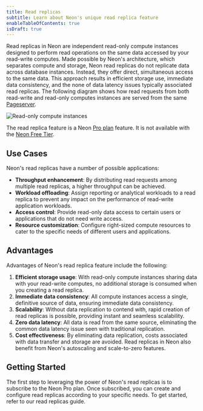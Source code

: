 ```yaml
---
title: Read replicas
subtitle: Learn about Neon's unique read replica feature
enableTableOfContents: true
isDraft: true
---
```


Read replicas in Neon are independent read-only compute instances designed to perform read operations on the same data accessed by your read-write computes. Made possible by Neon's architecture, which separates compute and storage, Neon read replicas do not replicate data across database instances. Instead, they offer direct, simultaneous access to the same data. This approach results in efficient storage use, immediate data consistency, and the none of data latency issues typically associated read replicas. The following diagram shows how read requests from both read-write and read-only computes instances are served from the same [Pageserver](/docs/refernce/glossary#pageserver).

![Read-only compute instances](/docs/introduction/read_replicas.png)

The read replica feature is a Neon [Pro plan](/docs/introduction/pro-plan) feature. It is not available with the [Neon Free Tier](/docs/introduction/free-tier).

## Use Cases

Neon's read replicas have a number of possible applications:

- **Throughput enhancement**: By distributing read requests among multiple read replicas, a higher throughput can be achieved.
- **Workload offloading**: Assign reporting or analytical workloads to a read replica to prevent any impact on the performance of read-write application workloads.
- **Access control**: Provide read-only data access to certain users or applications that do not need write access.
- **Resource customization**: Configure right-sized compute resources to cater to the specific needs of different users and applications.

## Advantages

Advantages of Neon's read replica feature include the following:

1. **Efficient storage usage**: With read-only compute instances sharing data with your read-write computes, no additional storage is consumed when you creating a read replica.
2. **Immediate data consistency**: All compute instances access a single, definitive source of data, ensuring immediate data consistency.
3. **Scalability**: Without data replication to contend with, rapid creation of read replicas is possible, providing instant and seamless scalability.
4. **Zero data latency**: All data is read from the same source, eliminating the common data latency issue seen with traditional replication.
5. **Cost effectiveness**: By eliminating data replication, costs associated with data transfer and storage are avoided. Read replicas in Neon also benefit from Neon's autoscaling and scale-to-zero features.

## Getting Started

The first step to leveraging the power of Neon's read replicas is to subscribe to the Neon Pro plan. Once subscribed, you can create and configure read replicas according to your specific needs. To get started, refer to our read replicas guide.
